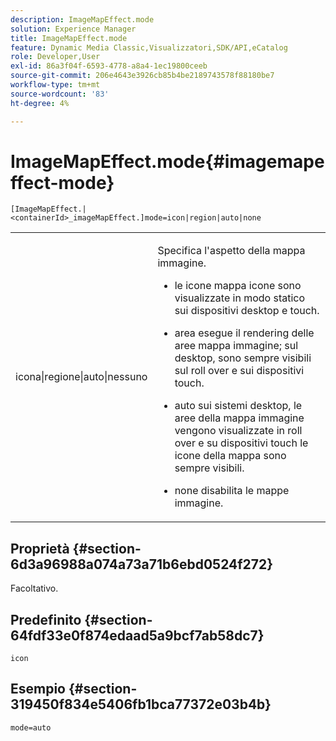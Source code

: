 ```yaml
---
description: ImageMapEffect.mode
solution: Experience Manager
title: ImageMapEffect.mode
feature: Dynamic Media Classic,Visualizzatori,SDK/API,eCatalog
role: Developer,User
exl-id: 86a3f04f-6593-4778-a8a4-1ec19800ceeb
source-git-commit: 206e4643e3926cb85b4be2189743578f88180be7
workflow-type: tm+mt
source-wordcount: '83'
ht-degree: 4%

---
```


# ImageMapEffect.mode{#imagemapeffect-mode}

`[ImageMapEffect.|<containerId>_imageMapEffect.]mode=icon|region|auto|none`

<table id="table_4A3D7D66D76A403199303155318D0DE1"> 
 <tbody> 
  <tr> 
   <td colname="col1"> <p> <span class="codeph"> icona|regione|auto|nessuno  </span> </p> </td> 
   <td colname="col2"> <p>Specifica l'aspetto della mappa immagine. </p> <p> 
     <ul id="ul_DDA49C152718486E853213E6FC2182B2"> 
      <li id="li_18F86AB4D2F544319CCDF7BE376ABA53"> <p> <span class="codeph"> le icone  </span> mappa icone sono visualizzate in modo statico sui dispositivi desktop e touch. </p> </li> 
      <li id="li_F8832681CDD6456E9147A37C99BAFFED"> <p> <span class="codeph"> area  </span> esegue il rendering delle aree mappa immagine; sul desktop, sono sempre visibili sul roll over e sui dispositivi touch. </p> </li> 
      <li id="li_9F7DD686E8104AEB944505363F433C0F"> <p> <span class="codeph"> auto  </span> sui sistemi desktop, le aree della mappa immagine vengono visualizzate in roll over e su dispositivi touch le icone della mappa sono sempre visibili. </p> </li> 
      <li id="li_7CB644F3A029480293B46F44FF8D03B6"> <p> <span class="codeph"> none  </span> disabilita le mappe immagine. </p> </li> 
     </ul> </p> </td> 
  </tr> 
 </tbody> 
</table>

## Proprietà {#section-6d3a96988a074a73a71b6ebd0524f272}

Facoltativo.

## Predefinito {#section-64fdf33e0f874edaad5a9bcf7ab58dc7}

`icon`

## Esempio {#section-319450f834e5406fb1bca77372e03b4b}

`mode=auto`
